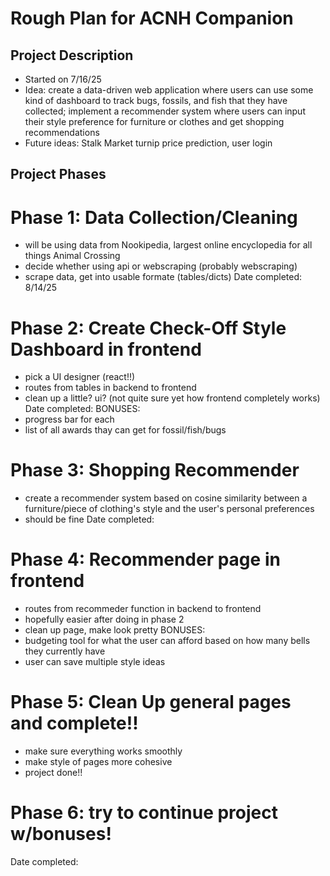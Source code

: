 # Rough Plan for ACNH Companion
## Project Description
- Started on 7/16/25
- Idea: create a data-driven web application where users can use some kind of dashboard to track bugs, fossils, and fish that they have collected; implement a recommender system where users can input their style preference for furniture or clothes and get shopping recommendations
- Future ideas: Stalk Market turnip price prediction, user login

## Project Phases
# Phase 1: Data Collection/Cleaning
- will be using data from Nookipedia, largest online encyclopedia for all things Animal Crossing
- decide whether using api or webscraping (probably webscraping)
- scrape data, get into usable formate (tables/dicts)
Date completed: 8/14/25

# Phase 2: Create Check-Off Style Dashboard in frontend
- pick a UI designer (react!!)
- routes from tables in backend to frontend
- clean up a little? ui? (not quite sure yet how frontend completely works)
Date completed: 
BONUSES:
- progress bar for each
- list of all awards thay can get for fossil/fish/bugs

# Phase 3: Shopping Recommender
- create a recommender system based on cosine similarity between a furniture/piece of clothing's style and the user's personal preferences
- should be fine
Date completed:

# Phase 4: Recommender page in frontend
- routes from recommeder function in backend to frontend
- hopefully easier after doing in phase 2
- clean up page, make look pretty
BONUSES:
- budgeting tool for what the user can afford based on how many bells they currently have
- user can save multiple style ideas

# Phase 5: Clean Up general pages and complete!!
- make sure everything works smoothly
- make style of pages more cohesive
- project done!!

# Phase 6: try to continue project w/bonuses!
Date completed: 